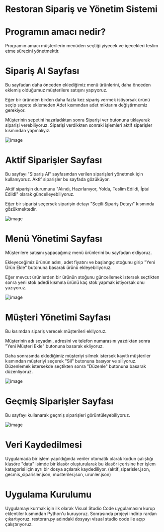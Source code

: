 # Restoran Sipariş ve Yönetim Sistemi

# Programın amacı nedir?

Programın amacı müşterilerin menüden seçtiği yiyecek ve içecekleri teslim etme sürecini yönetmektir. 

# Sipariş Al Sayfası

Bu sayfadan daha önceden eklediğimiz menü ürünlerini, daha önceden eklemiş olduğumuz müşterilere satışını yapıyoruz. 

Eğer bir üründen birden daha fazla kez sipariş vermek istiyorsak ürünü seçip sepete eklemeden Adet kısmından adet miktarını değiştirmemiz gerekiyor.

Müşterinin sepetini hazırladıktan sonra Siparişi ver butonuna tıklayarak siparişi verebiliyoruz. Siparişi verdikkten sonraki işlemleri aktif siparişler kısmından yapmalıyız.

![image](https://github.com/user-attachments/assets/1754db6c-fe3d-4516-b2b2-dc221035c322)

# Aktif Siparişler Sayfası

Bu sayfayı "Sipariş Al" sayfasından verilen siparişleri yönetmek için kullanıyoruz. Aktif siparişler bu sayfada gözüküyor.

Aktif siparişin durumunu "Alındı, Hazırlanıyor, Yolda, Teslim Edildi, İptal Edildi" olarak güncelleyebiliyoruz. 

Eğer bir siparişi seçersek siparişin detayı "Seçili Sipariş Detayı" kısmında gözükmektedir.

![image](https://github.com/user-attachments/assets/7d3225d0-0ae8-4f4a-acfe-ad71a1c6db0d)


# Menü Yönetimi Sayfası

Müşterilere satışını yapacağımız menü ürünlerini bu sayfadan ekliyoruz.

Ekleyeceğimiz ürünün adını, adet fiyatını ve başlangıç stoğunu girip "Yeni Ürün Ekle" butonuna basarak ürünü ekleyebiliyoruz.

Eğer mevcut ürünlerden bir ürünün stoğunu güncellemek istersek seçtikten sonra yeni stok adedi kısmına ürünü kaç stok yapmak istiyorsak onu yazıyoruz.

![image](https://github.com/user-attachments/assets/e1b952a8-daf1-4cb6-89b2-260ae562383c)


# Müşteri Yönetimi Sayfası

Bu kısımdan sipariş verecek müşterileri ekliyoruz. 

Müşterinin adı soyadını, adresini ve telefon numarasını yazdıktan sonra "Yeni Müşteri Ekle" butonuna basarak ekliyoruz.

Daha sonrasında eklediğimiz müşteriyi silmek istersek kayıtlı müşteriler kısmından müşteriyi seçerek "Sil" butonuna basıyor ve siliyoruz. Düzenlemek istersekde seçtikten sonra "Düzenle" butonuna basarak düzenliyoruz.

![image](https://github.com/user-attachments/assets/3f1e5030-a6f4-4815-8a0b-6678176d765d)

# Geçmiş Siparişler Sayfası

Bu sayfayı kullanarak geçmiş siparişleri görüntüleyebiliyoruz.

![image](https://github.com/user-attachments/assets/451f2d31-533f-4f26-a30b-bfc30f5e146b)


# Veri Kaydedilmesi

Uygulamada bir işlem yapıldığında veriler otomatik olarak kodun çalıştığı klasöre "data" isimde bir klasör oluşturularak bu klasör içerisine her işlem katagorisi için ayrı bir dosya açılarak kaydediliyor. (aktif_siparisler.json, gecmis_siparisler.json, musteriler.json, urunler.json)

# Uygulama Kurulumu

Uygulamayı kurmak için ilk olarak Visual Studio Code uygulamasını kurup eklentiler kısmından Python'u kuruyoruz. Sonrasında projeyi indirip rardan çıkartıyoruz. restoran.py adındaki dosyayı visual studio code ile açıp çalıştırıyoruz.



